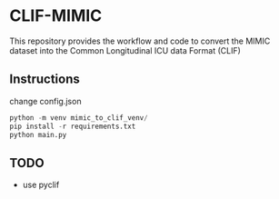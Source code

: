 # CLIF-MIMIC
This repository provides the workflow and code to convert the MIMIC dataset into the Common Longitudinal ICU data Format (CLIF) 

## Instructions
change config.json

```python
python -m venv mimic_to_clif_venv/
pip install -r requirements.txt
python main.py
```


## TODO
- use pyclif 